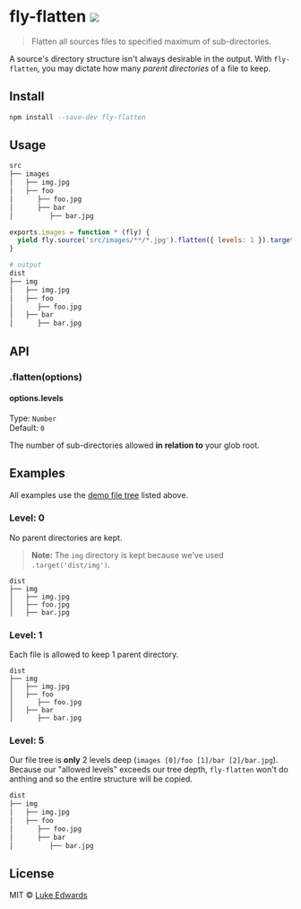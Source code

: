# fly-flatten [![][travis-badge]][travis-link]

> Flatten all sources files to specified maximum of sub-directories.

A source's directory structure isn't always desirable in the output. With `fly-flatten`, you may dictate how many _parent directories_ of a file to keep.

## Install

```a
npm install --save-dev fly-flatten
```

## Usage

```sh
src
├── images
│   ├── img.jpg
│   ├── foo
│      ├── foo.jpg
│      ├── bar
│         ├── bar.jpg
```

```js
exports.images = function * (fly) {
  yield fly.source('src/images/**/*.jpg').flatten({ levels: 1 }).target('dist/img');
}
```

```sh
# output
dist
├── img
│   ├── img.jpg
│   ├── foo
│      ├── foo.jpg
│   ├── bar
│      ├── bar.jpg
```

## API

### .flatten(options)

#### options.levels

Type: `Number`<br>
Default: `0`

The number of sub-directories allowed **in relation to** your glob root.


## Examples

All examples use the [demo file tree](#usage) listed above.

### Level: 0

No parent directories are kept.

> **Note:** The `img` directory is kept because we've used `.target('dist/img')`.

```
dist
├── img
│   ├── img.jpg
│   ├── foo.jpg
│   ├── bar.jpg
```

### Level: 1

Each file is allowed to keep 1 parent directory.

```
dist
├── img
│   ├── img.jpg
│   ├── foo
│      ├── foo.jpg
│   ├── bar
│      ├── bar.jpg
```

### Level: 5

Our file tree is **only** 2 levels deep (`images [0]/foo [1]/bar [2]/bar.jpg`). Because our "allowed levels" exceeds our tree depth, `fly-flatten` won't do anthing and so the entire structure will be copied.

```sh
dist
├── img
│   ├── img.jpg
│   ├── foo
│      ├── foo.jpg
│      ├── bar
│         ├── bar.jpg
```


## License

MIT © [Luke Edwards](https://lukeed.com)

[travis-link]:  https://travis-ci.org/lukeed/fly-flatten
[travis-badge]: http://img.shields.io/travis/lukeed/fly-flatten.svg?style=flat-square
